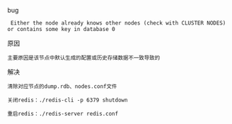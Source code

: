 bug

     Either the node already knows other nodes (check with CLUSTER NODES) or contains some key in database 0

原因

    主要原因是该节点中默认生成的配置或历史存储数据不一致导致的

解决

    清除对应节点的dump.rdb、nodes.conf文件

    关闭redis：./redis-cli -p 6379 shutdown

    重启redis：./redis-server redis.conf

